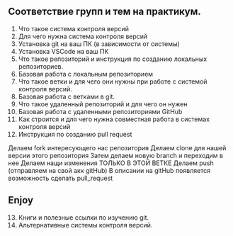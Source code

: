 ## Соответствие групп и тем на практикум.

1. Что такое система контроля версий
2. Для чего нужна система контроля версий
3. Установка git на ваш ПК (в зависимости от системы)
4. Установка VSCode на ваш ПК
5. Что такое репозиторий и инструкция по созданию локальных репозиториев.
6. Базовая работа с локальным репозиторием
7. Что такое ветки и для чего они нужны при работе с системой контроля версий.
8. Базовая работа с ветками в git.
9. Что такое удаленный репозиторий и для чего он нужен
10. Базовая работа с удаленными репозиториями GitHub
11. Как строится и для чего нужна совместная работа в системах контроля версий
12. Инструкция по созданию pull request

 Делаем fork интересующего нас репозитория
 Делаем clone для нашей версии этого репозитория
 Затем делаем новую branch и переходим в нее 
 Делаем нащи изменения ТОЛЬКО В ЭТОЙ ВЕТКЕ Делаем push (отправляем на свой акк gitHub) 
 В описании на gitHub появляется возможность сделать pull_request
   ## Enjoy






13. Книги и полезные ссылки по изучению git.
14. Альтернативные системы контроля версий.
